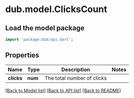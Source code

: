 # dub.model.ClicksCount

## Load the model package
```dart
import 'package:dub/api.dart';
```

## Properties
Name | Type | Description | Notes
------------ | ------------- | ------------- | -------------
**clicks** | **num** | The total number of clicks | 

[[Back to Model list]](../README.md#documentation-for-models) [[Back to API list]](../README.md#documentation-for-api-endpoints) [[Back to README]](../README.md)


